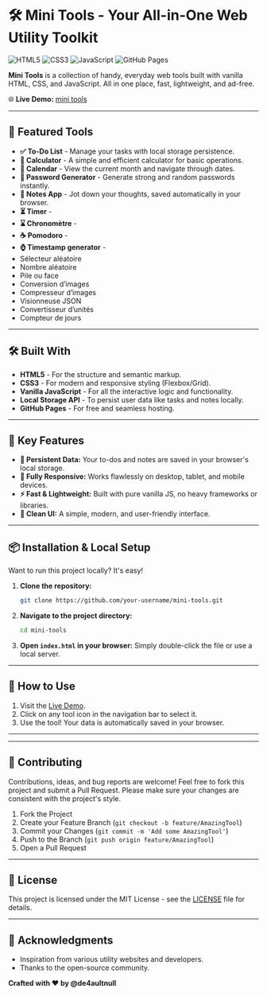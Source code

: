 # 🛠️ Mini Tools - Your All-in-One Web Utility Toolkit

![HTML5](https://img.shields.io/badge/HTML5-E34F26?style=for-the-badge&logo=html5&logoColor=white)
![CSS3](https://img.shields.io/badge/CSS3-1572B6?style=for-the-badge&logo=css3&logoColor=white)
![JavaScript](https://img.shields.io/badge/JavaScript-F7DF1E?style=for-the-badge&logo=javascript&logoColor=black)
![GitHub Pages](https://img.shields.io/badge/GitHub%20Pages-222222?style=for-the-badge&logo=githubpages&logoColor=white)

**Mini Tools** is a collection of handy, everyday web tools built with vanilla HTML, CSS, and JavaScript. All in one place, fast, lightweight, and ad-free.

🌐 **Live Demo:** [mini tools](https://de4aultnull.github.io/mini-tools/#)

---

## 🚀 Featured Tools

-   **✅ To-Do List** - Manage your tasks with local storage persistence.
-   **🧮 Calculator** - A simple and efficient calculator for basic operations.
-   **📅 Calendar** - View the current month and navigate through dates.
-   **🔐 Password Generator** - Generate strong and random passwords instantly.
-   **📝 Notes App** - Jot down your thoughts, saved automatically in your browser.
-   **⏳ Timer** -
-   **⌛ Chronomètre** -
-   **☕ Pomodoro** -
-   **⌚ Timestamp generator** -
-   Sélecteur aléatoire
-   Nombre aléatoire
-   Pile ou face
-   Conversion d’images
-   Compresseur d’images
-   Visionneuse JSON
-   Convertisseur d’unités
-   Compteur de jours
---

## 🛠️ Built With

-   **HTML5** - For the structure and semantic markup.
-   **CSS3** - For modern and responsive styling (Flexbox/Grid).
-   **Vanilla JavaScript** - For all the interactive logic and functionality.
-   **Local Storage API** - To persist user data like tasks and notes locally.
-   **GitHub Pages** - For free and seamless hosting.

---

## 🌟 Key Features

-   **🔄 Persistent Data:** Your to-dos and notes are saved in your browser's local storage.
-   **📱 Fully Responsive:** Works flawlessly on desktop, tablet, and mobile devices.
-   **⚡ Fast & Lightweight:** Built with pure vanilla JS, no heavy frameworks or libraries.
-   **🎨 Clean UI:** A simple, modern, and user-friendly interface.

---

## 📦 Installation & Local Setup

Want to run this project locally? It's easy!

1.  **Clone the repository:**
    ```bash
    git clone https://github.com/your-username/mini-tools.git
    ```
2.  **Navigate to the project directory:**
    ```bash
    cd mini-tools
    ```
3.  **Open `index.html` in your browser:**
    Simply double-click the file or use a local server.

---

## 🎯 How to Use

1.  Visit the [Live Demo](https://de4aultnull.github.io/mini-tools/#).
2.  Click on any tool icon in the navigation bar to select it.
3.  Use the tool! Your data is automatically saved in your browser.

---



---

## 🤝 Contributing

Contributions, ideas, and bug reports are welcome! Feel free to fork this project and submit a Pull Request.
Please make sure your changes are consistent with the project's style.

1.  Fork the Project
2.  Create your Feature Branch (`git checkout -b feature/AmazingTool`)
3.  Commit your Changes (`git commit -m 'Add some AmazingTool'`)
4.  Push to the Branch (`git push origin feature/AmazingTool`)
5.  Open a Pull Request

---

## 📄 License

This project is licensed under the MIT License - see the [LICENSE](LICENSE) file for details.

---

## 💙 Acknowledgments

-   Inspiration from various utility websites and developers.
-   Thanks to the open-source community.

**Crafted with ❤️ by @de4aultnull**
